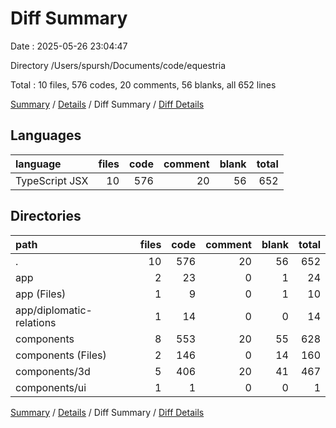 # Diff Summary

Date : 2025-05-26 23:04:47

Directory /Users/spursh/Documents/code/equestria

Total : 10 files,  576 codes, 20 comments, 56 blanks, all 652 lines

[Summary](results.md) / [Details](details.md) / Diff Summary / [Diff Details](diff-details.md)

## Languages
| language | files | code | comment | blank | total |
| :--- | ---: | ---: | ---: | ---: | ---: |
| TypeScript JSX | 10 | 576 | 20 | 56 | 652 |

## Directories
| path | files | code | comment | blank | total |
| :--- | ---: | ---: | ---: | ---: | ---: |
| . | 10 | 576 | 20 | 56 | 652 |
| app | 2 | 23 | 0 | 1 | 24 |
| app (Files) | 1 | 9 | 0 | 1 | 10 |
| app/diplomatic-relations | 1 | 14 | 0 | 0 | 14 |
| components | 8 | 553 | 20 | 55 | 628 |
| components (Files) | 2 | 146 | 0 | 14 | 160 |
| components/3d | 5 | 406 | 20 | 41 | 467 |
| components/ui | 1 | 1 | 0 | 0 | 1 |

[Summary](results.md) / [Details](details.md) / Diff Summary / [Diff Details](diff-details.md)